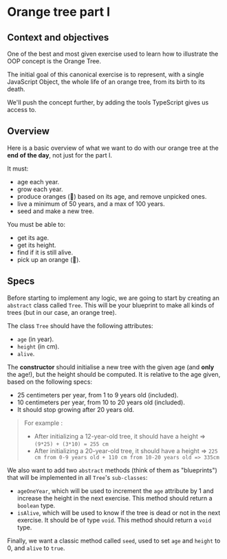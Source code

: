# Orange tree part I

## Context and objectives

One of the best and most given exercise used to learn how to illustrate the OOP concept is the Orange Tree.

The initial goal of this canonical exercise is to represent, with a single JavaScript Object, the whole life of an orange tree, from its birth to its death.

We'll push the concept further, by adding the tools TypeScript gives us access to.

## Overview

Here is a basic overview of what we want to do with our orange tree at the **end of the day**, not just for the part I.

It must:

- age each year.
- grow each year.
- produce oranges (🍊) based on its age, and remove unpicked ones.
- live a minimum of 50 years, and a max of 100 years.
- seed and make a new tree.

You must be able to:

- get its age.
- get its height.
- find if it is still alive.
- pick up an orange (🍊).

## Specs

Before starting to implement any logic, we are going to start by creating an `abstract` class called `Tree`. This will be your blueprint to make all kinds of trees (but in our case, an orange tree).

The class `Tree` should have the following attributes:

- `age` (in year).
- `height` (in cm).
- `alive`.

The **constructor** should initialise a new tree with the given age (and **only** the age!), but the height should be computed. It is relative to the age given, based on the following specs:

- 25 centimeters per year, from 1 to 9 years old (included).
- 10 centimeters per year, from 10 to 20 years old (included).
- It should stop growing after 20 years old.

> For example :
>
> - After initializing a 12-year-old tree, it should have a height => `(9*25) + (3*10) = 255 cm`
> - After initializing a 20-year-old tree, it should have a height => `225 cm from 0-9 years old + 110 cm from 10-20 years old => 335cm`

We also want to add two `abstract` methods (think of them as "blueprints") that will be implemented in all `Tree`'s `sub-classes`:

- `ageOneYear`, which will be used to increment the `age` attribute by 1 and increase the height in the next exercise. This method should return a `boolean` type.
- `isAlive`, which will be used to know if the tree is dead or not in the next exercise. It should be of type `void`. This method should return a `void` type.

Finally, we want a classic method called `seed`, used to set `age` and `height` to 0, and `alive` to `true`.

